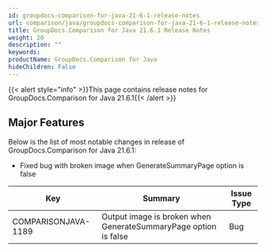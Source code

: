 ```yaml
---
id: groupdocs-comparison-for-java-21-6-1-release-notes
url: comparison/java/groupdocs-comparison-for-java-21-6-1-release-notes
title: GroupDocs.Comparison for Java 21.6.1 Release Notes
weight: 20
description: ""
keywords: 
productName: GroupDocs.Comparison for Java
hideChildren: False
---
```

{{< alert style="info" >}}This page contains release notes for GroupDocs.Comparison for Java 21.6.1{{< /alert >}}

## Major Features

Below is the list of most notable changes in release of GroupDocs.Comparison for Java 21.6.1:

*   Fixed bug with broken image when GenerateSummaryPage option is false

| Key | Summary | Issue Type |
| --- | --- | --- |
| COMPARISONJAVA-1189 | Output image is broken when GenerateSummaryPage option is false | Bug |
